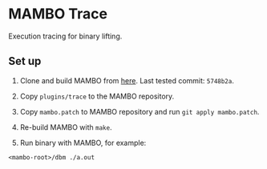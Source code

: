 # MAMBO Trace

Execution tracing for binary lifting.

## Set up

1. Clone and build MAMBO from [here](https://github.com/beehive-lab/mambo). Last tested commit: `5748b2a`.

2. Copy `plugins/trace` to the MAMBO repository.

3. Copy `mambo.patch` to MAMBO repository and run `git apply mambo.patch`.

4. Re-build MAMBO with `make`.

5. Run binary with MAMBO, for example:

```
<mambo-root>/dbm ./a.out
```
